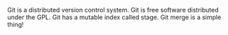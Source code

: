 Git is a distributed version control system.
Git is free software distributed under the GPL.
Git has a mutable index called stage.
Git merge is a simple thing!
